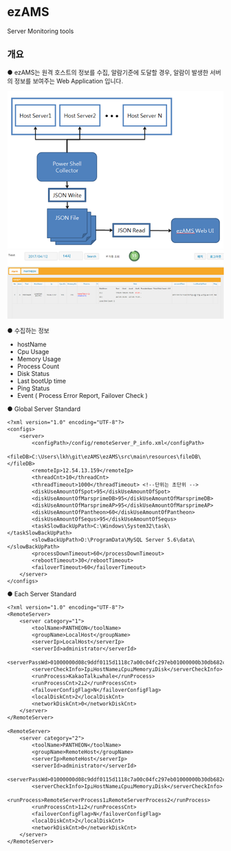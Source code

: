 # ezAMS
Server Monitoring tools

## 개요
● ezAMS는 원격 호스트의 정보를 수집, 알람기준에 도달할 경우, 알람이 발생한 서버의 정보를 보여주는 Web Application 입니다.

![Summary1](https://github.com/rlgus357/ezAMS/blob/master/ezAMS/src/main/webapp/css/image/ezAMS%20architecture.PNG)
![Summary2](https://github.com/rlgus357/ezAMS/blob/master/ezAMS/src/main/webapp/css/image/ezAMS.PNG)

● 수집하는 정보
 - hostName
 - Cpu Usage
 - Memory Usage
 - Process Count
 - Disk Status
 - Last bootUp time
 - Ping Status
 - Event ( Process Error Report, Failover Check ) 

● Global Server Standard
~~~
<?xml version="1.0" encoding="UTF-8"?>
<configs>
	<server>
		<configPath>/config/remoteServer_P_info.xml</configPath>
		<fileDB>C:\Users\lkh\git\ezAMS\ezAMS\src\main\resources\fileDB\</fileDB>
		<remoteIp>12.54.13.159</remoteIp>
		<threadCnt>10</threadCnt>
		<threadTimeout>1000</threadTimeout> <!--단위는 초단위 -->
		<diskUseAmountOfSpot>95</diskUseAmountOfSpot>
		<diskUseAmountOfMarsprimeDB>95</diskUseAmountOfMarsprimeDB>
		<diskUseAmountOfMarsprimeAP>95</diskUseAmountOfMarsprimeAP>
		<diskUseAmountOfPantheon>60</diskUseAmountOfPantheon>
		<diskUseAmountOfSequs>95</diskUseAmountOfSequs>
		<taskSlowBackUpPath>C:\Windows\System32\task\</taskSlowBackUpPath>
		<slowBackUpPath>D:\ProgramData\MySQL Server 5.6\data\</slowBackUpPath>
		<processDownTimeout>60</processDownTimeout>
		<rebootTimeout>30</rebootTimeout>
		<failoverTimeout>60</failoverTimeout>
	</server>
</configs>
~~~
● Each Server Standard
~~~
<?xml version="1.0" encoding="UTF-8"?>
<RemoteServer>
	<server category="1">
		<toolName>PANTHEON</toolName>
		<groupName>LocalHost</groupName>
		<serverIp>LocalHost</serverIp>
		<serverId>administrator</serverId>
		<serverPassWd>01000000d08c9ddf0115d1118c7a00c04fc297eb01000000b30db682c4213742a048ef23abca3ba50000000002000000000010660000000100002000000060117868cfe2be916b540fc4bc503cd1fe7db0e251ef880818988baa0ca81fa9000000000e800000000200002000000085066e9a9113cc9b2bea904baa1256b9f94920eba28930fde06047b9a6ad87821000000002ebbcb6f86dc99a95ea573e6bec826e4000000005abe3acf721158b9617f6e99e3b3c38696dc40967bc658b065b881277d93ba92e666e76d8fdd8895c37e965601cf0f892ed78719206a52351caf1eca7818c1d</serverPassWd>
		<serverCheckInfo>Ip⊥HostName⊥Cpu⊥Memory⊥Disk</serverCheckInfo>
		<runProcess>KakaoTalk⊥whale</runProcess>
		<runProcessCnt>2⊥2</runProcessCnt>
		<failoverConfigFlag>N</failoverConfigFlag>
		<localDiskCnt>2</localDiskCnt>
		<networkDiskCnt>0</networkDiskCnt>
	</server>
</RemoteServer>

<RemoteServer>
	<server category="2">
		<toolName>PANTHEON</toolName>
		<groupName>RemoteHost</groupName>
		<serverIp>RemoteHost</serverIp>
		<serverId>administrator</serverId>
		<serverPassWd>01000000d08c9ddf0115d1118c7a00c04fc297eb01000000b30db682c4213742a048ef23abca3ba50000000002000000000010660000000100002000000060117868cfe2be916b540fc4bc503cd1fe7db0e251ef880818988baa0ca81fa9000000000e800000000200002000000085066e9a9113cc9b2bea904baa1256b9f94920eba28930fde06047b9a6ad87821000000002ebbcb6f86dc99a95ea573e6bec826e4000000005abe3acf721158b9617f6e99e3b3c38696dc40967bc658b065b881277d93ba92e666e76d8fdd8895c37e965601cf0f892ed78719206a52351caf1eca7818c1d</serverPassWd>
		<serverCheckInfo>Ip⊥HostName⊥Cpu⊥Memory⊥Disk</serverCheckInfo>
		<runProcess>RemoteServerProcess1⊥RemoteServerProcess2</runProcess>
		<runProcessCnt>1⊥2</runProcessCnt>
		<failoverConfigFlag>N</failoverConfigFlag>
		<localDiskCnt>2</localDiskCnt>
		<networkDiskCnt>0</networkDiskCnt>
	</server>
</RemoteServer>


~~~
